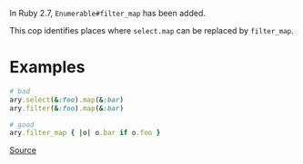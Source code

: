 
In Ruby 2.7, `Enumerable#filter_map` has been added.

This cop identifies places where `select.map` can be replaced by `filter_map`.

# Examples

```ruby
# bad
ary.select(&:foo).map(&:bar)
ary.filter(&:foo).map(&:bar)

# good
ary.filter_map { |o| o.bar if o.foo }
```

[Source](http://www.rubydoc.info/gems/rubocop/RuboCop/Cop/Performance/SelectMap)